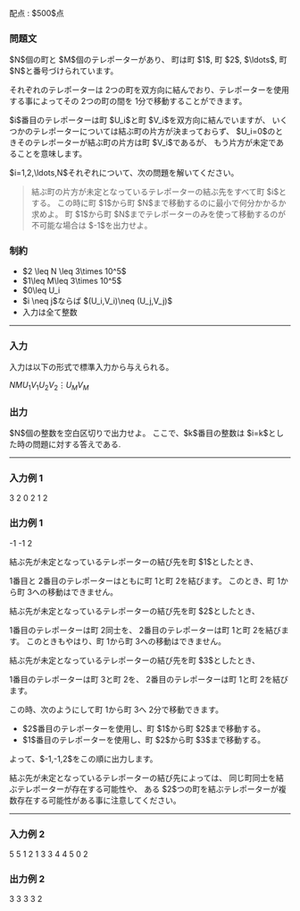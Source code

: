 
<div>

<span>

<span>

<p>
配点 : $500$点
</p>

<div>

<section>

### **問題文**

<p>
$N$個の町と $M$個のテレポーターがあり、
町は町 $1$, 町 $2$, $\ldots$, 町$N$と番号づけられています。

それぞれのテレポーターは $2$つの町を双方向に結んでおり、テレポーターを使用する事によってその $2$つの町の間を $1$分で移動することができます。
</p>

<p>
$i$番目のテレポーターは町 $U_i$と町 $V_i$を双方向に結んでいますが、
いくつかのテレポーターについては結ぶ町の片方が決まっておらず、
$U_i=0$のときそのテレポーターが結ぶ町の片方は町 $V_i$であるが、
もう片方が未定であることを意味します。
</p>

<p>
$i=1,2,\ldots,N$それぞれについて、次の問題を解いてください。
</p>

<blockquote>

<p>
結ぶ町の片方が未定となっているテレポーターの結ぶ先をすべて町 $i$とする。
この時に町 $1$から町 $N$まで移動するのに最小で何分かかるか求めよ。
町 $1$から町 $N$までテレポーターのみを使って移動するのが不可能な場合は $-1$を出力せよ。
</p>

</blockquote>

</section>

</div>

<div>

<section>

### **制約**

<ul>

<li>
$2 \leq N \leq 3\times 10^5$
</li>

<li>
$1\leq M\leq 3\times 10^5$
</li>

<li>
$0\leq U_i<V_i\leq N$
</li>

<li>
$i \neq j$ならば $(U_i,V_i)\neq (U_j,V_j)$
</li>

<li>
入力は全て整数
</li>

</ul>

</section>

</div>

---

<div>

<div>

<section>

### **入力**

<p>
入力は以下の形式で標準入力から与えられる。
</p>

<div>

$N$$M$$U_1$$V_1$$U_2$$V_2$$\vdots$$U_M$$V_M$
</div>

</section>

</div>

<div>

<section>

### **出力**

<p>
$N$個の整数を空白区切りで出力せよ。
ここで、$k$番目の整数は $i=k$とした時の問題に対する答えである. 
</p>

</section>

</div>

</div>

---

<div>

<section>

### **入力例 1**

<div>

3 2
0 2
1 2

</div>

</section>

</div>

<div>

<section>

### **出力例 1**

<div>

-1 -1 2

</div>

<p>
結ぶ先が未定となっているテレポーターの結び先を町 $1$としたとき、

$1$番目と $2$番目のテレポーターはともに町 $1$と町 $2$を結びます。
このとき、町 $1$から町 $3$への移動はできません。
</p>

<p>
結ぶ先が未定となっているテレポーターの結び先を町 $2$としたとき、

$1$番目のテレポーターは町 $2$同士を、 $2$番目のテレポーターは町 $1$と町 $2$を結びます。
このときもやはり、町 $1$から町 $3$への移動はできません。
</p>

<p>
結ぶ先が未定となっているテレポーターの結び先を町 $3$としたとき、

$1$番目のテレポーターは町 $3$と町 $2$を、 $2$番目のテレポーターは町 $1$と町 $2$を結びます。

この時、次のようにして町 $1$から町 $3$へ $2$分で移動できます。
</p>

<ul>

<li>
$2$番目のテレポーターを使用し、町 $1$から町 $2$まで移動する。
</li>

<li>
$1$番目のテレポーターを使用し、町 $2$から町 $3$まで移動する。
</li>

</ul>

<p>
よって、$-1,-1,2$をこの順に出力します。
</p>

<p>
結ぶ先が未定となっているテレポーターの結び先によっては、
同じ町同士を結ぶテレポーターが存在する可能性や、
ある $2$つの町を結ぶテレポーターが複数存在する可能性がある事に注意してください。
</p>

</section>

</div>

---

<div>

<section>

### **入力例 2**

<div>

5 5
1 2
1 3
3 4
4 5
0 2

</div>

</section>

</div>

<div>

<section>

### **出力例 2**

<div>

3 3 3 3 2

</div>

</section>

</div>

</span>

</span>

</div>
